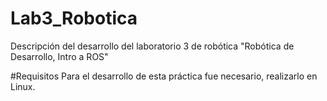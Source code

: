 # Lab3_Robotica
Descripción del desarrollo del laboratorio 3 de robótica "Robótica de Desarrollo, Intro a ROS"

#Requisitos
Para el desarrollo de esta práctica fue necesario, realizarlo en Linux.
